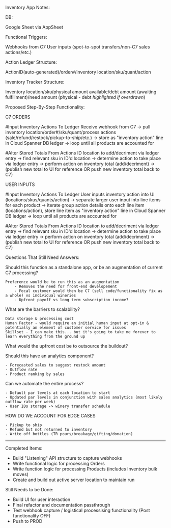Inventory App Notes:

DB: 

Google Sheet via AppSheet

Functional Triggers: 

Webhooks from C7
User inputs (spot-to-spot transfers/non-C7 sales actions/etc.)

Action Ledger Structure:

ActionID(auto-generated)/order#/inventory location/sku/quant/action

Inventory Tracker Structure:

Inventory location/sku/physical amount available/debt amount (awaiting fulfillment)/need amount (physical - debt *highlighted if overdrawn*)

Proposed Step-By-Step Functionality:

C7 ORDERS

#Input Inventory Actions To Ledger
Receive webhook from C7 -> pull inventory location/order#/sku/quant/process actions (sale/refund/restock/pickup-to-ship/etc.) -> store as "inventory action" line in Cloud Spanner DB ledger -> loop until all products are accounted for

#Alter Stored Totals From Actions
ID location to add/decriment via ledger entry -> find relevant sku in ID'd location -> determine action to take place via ledger entry -> perform action on inventory total (add/decriment) -> (publish new total to UI for reference OR push new inventory total back to C7)

USER INPUTS

#Input Inventory Actions To Ledger
User inputs inventory action into UI (locations/skus/quants/action) -> separate larger user input into line items for each product -> iterate group action details onto each line item (locations/action), store line item as "inventory action" line in Cloud Spanner DB ledger -> loop until all products are accounted for

#Alter Stored Totals From Actions
ID location to add/decriment via ledger entry -> find relevant sku in ID'd location -> determine action to take place via ledger entry -> perform action on inventory total (add/decriment) -> (publish new total to UI for reference OR push new inventory total back to C7)

Questions That Still Need Answers:

Should this function as a standalone app, or be an augmentation of current C7 processing?

	Preference would be to run this as an augmentation
		- Removes the need for front-end developement
		- Focal customer would then be C7 (sell code/functionality fix as a whole) vs individual wineries
		- Upfront payoff vs long term subscription income?

What are the barriers to scalability?

	Data storage & processing cost
	Human Factor - would require an initial human input at opt-in & potentially an element of customer service for issues
	Skillset - I can make this... but it's going to take me forever to learn everything from the ground up

What would the upfront cost be to outsource the buildout?

Should this have an analytics component?

	- Forecasted sales to suggest restock amount
	- Outflow rate 
	- Product ranking by sales

Can we automate the entire process?

	- Default par levels at each location to start
	- Updated par levels in conjunction with sales analytics (most likely outflow rate per week)
	- User IDs storage -> winery transfer schedule

HOW DO WE ACCOUNT FOR EDGE CASES

	- Pickup to ship
	- Refund but not returned to inventory
	- Write off bottles (TR pours/breakage/gifting/donation)

*******************************************************************************

Completed Items:

- Build "Listening" API structure to capture webhooks
- Write functional logic for processing Orders
- Write function logic for processing Products (includes Inventory bulk moves)
- Create and build out active server location to maintain run

Still Needs to be Done:

- Build UI for user interaction
- Final refactor and documentation passthrough
- Test webhook capture / logistical processising functionality (Post functionality OFF)
- Push to PROD

